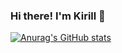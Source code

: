 ### Hi there! I'm Kirill 👋

[![Anurag's GitHub stats](https://github-readme-stats.vercel.app/api?username=Kirillznkv)](https://github.com/anuraghazra/github-readme-stats)
